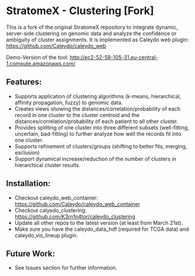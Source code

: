 StratomeX - Clustering [Fork]
=============================

This is a fork of the original StratomeX repository to integrate dynamic, server-side clustering on
genomic data and analyze the confidence or ambiguity of cluster assignments.
It is implemented as Caleydo web plugin: https://github.com/Caleydo/caleydo_web

Demo-Version of the tool: http://ec2-52-58-105-31.eu-central-1.compute.amazonaws.com/

Features:
--------
- Supports application of clustering algorithms (k-means, hierarchical, affinity propagation, fuzzy) to genomic data.
- Creates views showing the distances/correlation/probability of each record in one cluster to the cluster centroid and the distances/correlation/probability
of each patient to all other cluster.
- Provides splitting of one cluster into three different subsets (well-fitting, uncertain, bad-fitting) to further analyze how well the records fit into one cluster.
- Supports refinement of clusters/groups (shifting to better fits, merging, exclusion) 
- Support dynamical increase/reduction of the number of clusters in hierarchical cluster results.

Installation:
------------
- Checkout caleydo_web_container: https://github.com/Caleydo/caleydo_web_container
- Checkout calyedo_clustering: https://github.com/K3rn1n4tor/caleydo_clustering
- Update all other repos to the latest version (at least from March 21st).
- Make sure you have the caleydo_data_hdf (required for TCGA data) and caleydo_vis_lineup plugin.

Future Work:
-----------
- See Issues section for further information.
